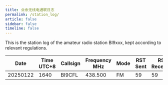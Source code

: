 ```yaml
---
title: 业余无线电通联日志
permalink: /station_log/
article: false
sidebar: false
timeline: false
---
```


This is the station log of the amateur radio station BI9xxx, kept according to relevant regulations.

| Date       | Time UTC+8 | Callsign | Frequency MHz | Mode | RST Sent | RST Received | Remarks | Operator |
|------------|------------|----------|---------------|------|----------|--------------|---------|----------|
| 20250122   | 1640       | BI9CFL   | 438.500       | FM   |  59      |  59          |         |          |
